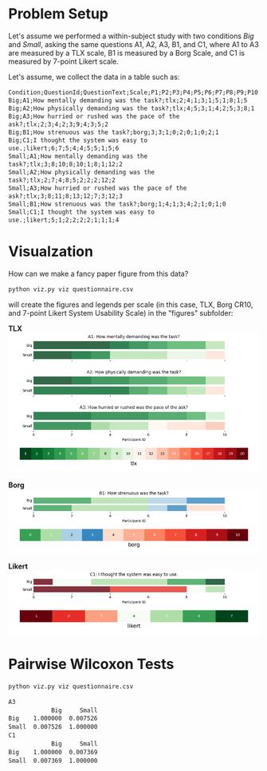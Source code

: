 # Problem Setup

Let's assume we performed a within-subject study with two conditions _Big_ and _Small_, asking the same questions A1, A2, A3, B1, and C1, where A1 to A3 are measured by a TLX scale, B1 is measured by a Borg Scale, and C1 is measured by 7-point Likert scale.

Let's assume, we collect the data in a table such as:

```csv
Condition;QuestionId;QuestionText;Scale;P1;P2;P3;P4;P5;P6;P7;P8;P9;P10
Big;A1;How mentally demanding was the task?;tlx;2;4;1;3;1;5;1;8;1;5
Big;A2;How physically demanding was the task?;tlx;4;5;3;1;4;2;5;3;8;1
Big;A3;How hurried or rushed was the pace of the ask?;tlx;2;3;4;2;3;9;4;3;5;2
Big;B1;How strenuous was the task?;borg;3;3;1;0;2;0;1;0;2;1
Big;C1;I thought the system was easy to use.;likert;6;7;5;4;4;5;5;1;5;6
Small;A1;How mentally demanding was the task?;tlx;3;8;10;8;10;1;8;1;12;2
Small;A2;How physically demanding was the task?;tlx;2;7;4;8;5;2;2;2;12;2
Small;A3;How hurried or rushed was the pace of the ask?;tlx;3;8;11;8;13;12;7;3;12;3
Small;B1;How strenuous was the task?;borg;1;4;1;3;4;2;1;0;1;0
Small;C1;I thought the system was easy to use.;likert;5;1;2;2;2;2;1;1;1;4
```

# Visualzation

How can we make a fancy paper figure from this data?


```sh
python viz.py viz questionnaire.csv 
```

will create the figures and legends per scale (in this case, TLX, Borg CR10, and 7-point Likert System Usability Scale) in the "figures" subfolder:

**TLX**
![](figures/questionnaire_tlx.png)
![](figures/scale_tlx.png)

**Borg**
![](figures/questionnaire_borg.png)
![](figures/scale_borg.png)

**Likert**
![](figures/questionnaire_likert.png)
![](figures/scale_likert.png)

# Pairwise Wilcoxon Tests

```sh
python viz.py viz questionnaire.csv 
```

```txt
A3
            Big     Small
Big    1.000000  0.007526
Small  0.007526  1.000000
C1
            Big     Small
Big    1.000000  0.007369
Small  0.007369  1.000000
```

